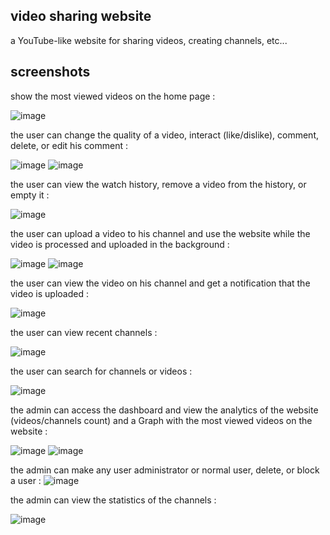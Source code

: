 ## video sharing website
a YouTube-like website for sharing videos, creating channels, etc...

## screenshots

show the most viewed videos on the home page :

![image](https://github.com/AHMED-GAMAL-AG/Video_Sharing_Platform/assets/76778937/09dd5383-42a5-48f5-902e-59712c6f1932)

the user can change the quality of a video, interact (like/dislike), comment, delete, or edit his comment :

![image](https://github.com/AHMED-GAMAL-AG/Video_Sharing_Platform/assets/76778937/0e4e3631-6694-4911-8e8a-36188dea55cf)
![image](https://github.com/AHMED-GAMAL-AG/Video_Sharing_Platform/assets/76778937/915aa07d-cfc1-422f-9015-e1880eb2eef7)

the user can view the watch history, remove a video from the history, or empty it :

![image](https://github.com/AHMED-GAMAL-AG/Video_Sharing_Platform/assets/76778937/26e5776a-b191-43d7-bfc4-7e7334b3ca44)

the user can upload a video to his channel and use the website while the video is processed and uploaded in the background :

![image](https://github.com/AHMED-GAMAL-AG/Video_Sharing_Platform/assets/76778937/d88d51d5-0b6c-4438-9093-fa4c62e3bac0)
![image](https://github.com/AHMED-GAMAL-AG/Video_Sharing_Platform/assets/76778937/c2b7a65a-ed41-4c22-8c2d-9ff26974df19)

the user can view the video on his channel and get a notification that the video is uploaded :

![image](https://github.com/AHMED-GAMAL-AG/Video_Sharing_Platform/assets/76778937/f744f69a-6b37-4dd1-8359-368aba68b222)

the user can view recent channels :

![image](https://github.com/AHMED-GAMAL-AG/Video_Sharing_Platform/assets/76778937/28548300-2de6-461f-b931-d81f8f2f8185)

the user can search for channels or videos :

![image](https://github.com/AHMED-GAMAL-AG/Video_Sharing_Platform/assets/76778937/38a57339-6f71-40e4-994b-5c9ea9afde52)


the admin can access the dashboard and view the analytics of the website (videos/channels count) and a Graph with the most viewed videos on the website :

![image](https://github.com/AHMED-GAMAL-AG/Video_Sharing_Platform/assets/76778937/bb5ae55d-4def-4189-8280-0dc42047445e)
![image](https://github.com/AHMED-GAMAL-AG/Video_Sharing_Platform/assets/76778937/70e8e84d-98f8-4186-ac60-f06a544474a9)

the admin can make any user administrator or normal user, delete, or block a user :
![image](https://github.com/AHMED-GAMAL-AG/Video_Sharing_Platform/assets/76778937/cd321c55-0204-4e93-91dd-aa927a12503b)

the admin can view the statistics of the channels :

![image](https://github.com/AHMED-GAMAL-AG/Video_Sharing_Platform/assets/76778937/13cfeb5a-5e41-4ccc-95e0-35cfb1377e6b)




